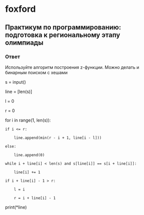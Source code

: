# foxford
## Практикум по программированию: подготовка к региональному этапу олимпиады ##
### Ответ ###
Используйте алгоритм построения z-функции. Можно делать и бинарным поиском с хешами

s = input()

line = [len(s)]

l = 0

r = 0

for i in range(1, len(s)):

    if i <= r:

        line.append(min(r - i + 1, line[i - l]))

    else:

        line.append(0)

    while i + line[i] < len(s) and s[line[i]] == s[i + line[i]]:

        line[i] += 1

    if i + line[i] - 1 > r:

        l = i

        r = i + line[i] - 1

print(*line)

